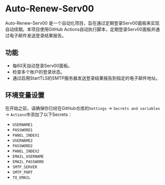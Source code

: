 # Auto-Renew-Serv00

Auto-Renew-Serv00 是一个自动化项目，旨在通过定期登录Serv00面板来实现自动续期。本项目使用GitHub Actions自动执行脚本，定期登录Serv00面板并通过电子邮件发送登录结果报告。

## 功能
- 每60天自动登录Serv00面板。
- 检查多个账户的登录状态。
- 通过启用StartTLS的SMTP服务器发送登录结果报告到指定的电子邮件地址。

## 环境变量设置
在开始之前，请确保你已经在GitHub仓库的`Settings` -> `Secrets and variables` -> `Actions`中添加了以下Secrets：

- `USERNAME1`
- `PASSWORD1`
- `PANEL_INDEX1`
- `USERNAME2`
- `PASSWORD2`
- `PANEL_INDEX2`
- `EMAIL_USERNAME`
- `EMAIL_PASSWORD`
- `SMTP_SERVER`
- `SMTP_PORT`
- `TO_EMAIL`